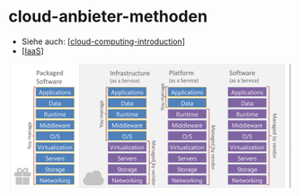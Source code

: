 # cloud-anbieter-methoden

- Siehe auch: [[cloud-computing-introduction]]
- [[IaaS]]

![](./attachments/cloud-methods.png)


[//begin]: # "Autogenerated link references for markdown compatibility"
[cloud-computing-introduction]: cloud-computing-introduction.md "cloud-computing-introduction"
[IaaS]: iaas.md "IaaS"
[//end]: # "Autogenerated link references"